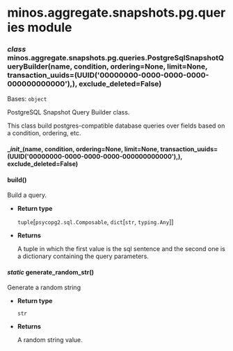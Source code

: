 # minos.aggregate.snapshots.pg.queries module


### _class_ minos.aggregate.snapshots.pg.queries.PostgreSqlSnapshotQueryBuilder(name, condition, ordering=None, limit=None, transaction_uuids=(UUID('00000000-0000-0000-0000-000000000000'),), exclude_deleted=False)
Bases: `object`

PostgreSQL Snapshot Query Builder class.

This class build postgres-compatible database queries over fields based on a condition, ordering, etc.


#### \__init__(name, condition, ordering=None, limit=None, transaction_uuids=(UUID('00000000-0000-0000-0000-000000000000'),), exclude_deleted=False)

#### build()
Build a query.


* **Return type**

    `tuple`[`psycopg2.sql.Composable`, `dict`[`str`, `typing.Any`]]



* **Returns**

    A tuple in which the first value is the sql sentence and the second one is a dictionary containing the
    query parameters.



#### _static_ generate_random_str()
Generate a random string


* **Return type**

    `str`



* **Returns**

    A random string value.
